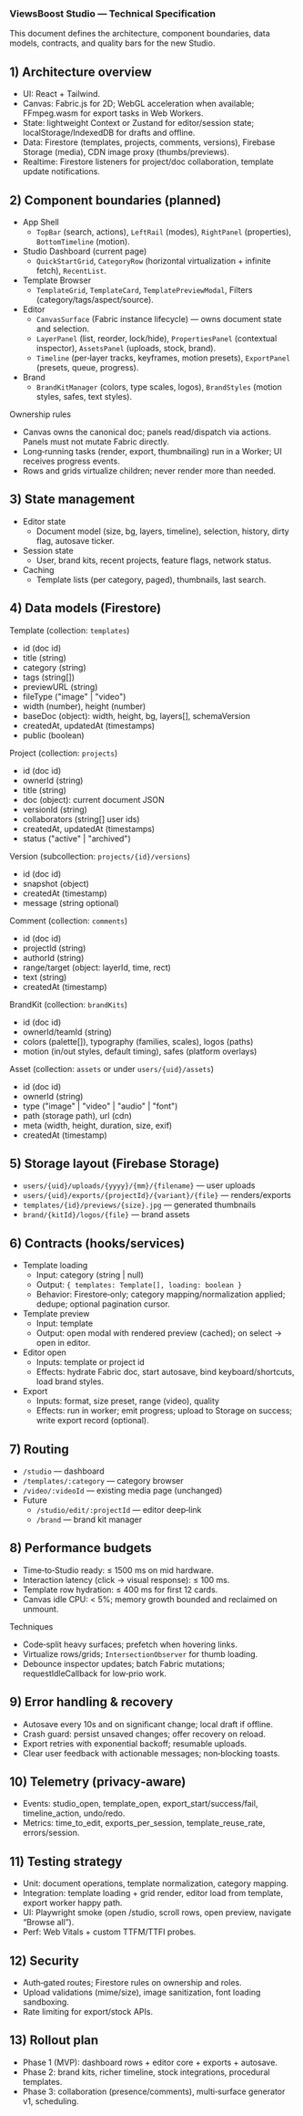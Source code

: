 ### ViewsBoost Studio — Technical Specification

This document defines the architecture, component boundaries, data models, contracts, and quality bars for the new Studio.

## 1) Architecture overview
- UI: React + Tailwind.
- Canvas: Fabric.js for 2D; WebGL acceleration when available; FFmpeg.wasm for export tasks in Web Workers.
- State: lightweight Context or Zustand for editor/session state; localStorage/IndexedDB for drafts and offline.
- Data: Firestore (templates, projects, comments, versions), Firebase Storage (media), CDN image proxy (thumbs/previews).
- Realtime: Firestore listeners for project/doc collaboration, template update notifications.

## 2) Component boundaries (planned)
- App Shell
  - `TopBar` (search, actions), `LeftRail` (modes), `RightPanel` (properties), `BottomTimeline` (motion).
- Studio Dashboard (current page)
  - `QuickStartGrid`, `CategoryRow` (horizontal virtualization + infinite fetch), `RecentList`.
- Template Browser
  - `TemplateGrid`, `TemplateCard`, `TemplatePreviewModal`, Filters (category/tags/aspect/source).
- Editor
  - `CanvasSurface` (Fabric instance lifecycle) — owns document state and selection.
  - `LayerPanel` (list, reorder, lock/hide), `PropertiesPanel` (contextual inspector), `AssetsPanel` (uploads, stock, brand).
  - `Timeline` (per‑layer tracks, keyframes, motion presets), `ExportPanel` (presets, queue, progress).
- Brand
  - `BrandKitManager` (colors, type scales, logos), `BrandStyles` (motion styles, safes, text styles).

Ownership rules
- Canvas owns the canonical doc; panels read/dispatch via actions. Panels must not mutate Fabric directly.
- Long‑running tasks (render, export, thumbnailing) run in a Worker; UI receives progress events.
- Rows and grids virtualize children; never render more than needed.

## 3) State management
- Editor state
  - Document model (size, bg, layers, timeline), selection, history, dirty flag, autosave ticker.
- Session state
  - User, brand kits, recent projects, feature flags, network status.
- Caching
  - Template lists (per category, paged), thumbnails, last search.

## 4) Data models (Firestore)

Template (collection: `templates`)
- id (doc id)
- title (string)
- category (string)
- tags (string[])
- previewURL (string)
- fileType ("image" | "video")
- width (number), height (number)
- baseDoc (object): width, height, bg, layers[], schemaVersion
- createdAt, updatedAt (timestamps)
- public (boolean)

Project (collection: `projects`)
- id (doc id)
- ownerId (string)
- title (string)
- doc (object): current document JSON
- versionId (string)
- collaborators (string[] user ids)
- createdAt, updatedAt (timestamps)
- status ("active" | "archived")

Version (subcollection: `projects/{id}/versions`)
- id (doc id)
- snapshot (object)
- createdAt (timestamp)
- message (string optional)

Comment (collection: `comments`)
- id (doc id)
- projectId (string)
- authorId (string)
- range/target (object: layerId, time, rect)
- text (string)
- createdAt (timestamp)

BrandKit (collection: `brandKits`)
- id (doc id)
- ownerId/teamId (string)
- colors (palette[]), typography (families, scales), logos (paths)
- motion (in/out styles, default timing), safes (platform overlays)

Asset (collection: `assets` or under `users/{uid}/assets`)
- id (doc id)
- ownerId (string)
- type ("image" | "video" | "audio" | "font")
- path (storage path), url (cdn)
- meta (width, height, duration, size, exif)
- createdAt (timestamp)

## 5) Storage layout (Firebase Storage)
- `users/{uid}/uploads/{yyyy}/{mm}/{filename}` — user uploads
- `users/{uid}/exports/{projectId}/{variant}/{file}` — renders/exports
- `templates/{id}/previews/{size}.jpg` — generated thumbnails
- `brand/{kitId}/logos/{file}` — brand assets

## 6) Contracts (hooks/services)
- Template loading
  - Input: category (string | null)
  - Output: `{ templates: Template[], loading: boolean }`
  - Behavior: Firestore‑only; category mapping/normalization applied; dedupe; optional pagination cursor.
- Template preview
  - Input: template
  - Output: open modal with rendered preview (cached); on select → open in editor.
- Editor open
  - Inputs: template or project id
  - Effects: hydrate Fabric doc, start autosave, bind keyboard/shortcuts, load brand styles.
- Export
  - Inputs: format, size preset, range (video), quality
  - Effects: run in worker; emit progress; upload to Storage on success; write export record (optional).

## 7) Routing
- `/studio` — dashboard
- `/templates/:category` — category browser
- `/video/:videoId` — existing media page (unchanged)
- Future
  - `/studio/edit/:projectId` — editor deep‑link
  - `/brand` — brand kit manager

## 8) Performance budgets
- Time‑to‑Studio ready: ≤ 1500 ms on mid hardware.
- Interaction latency (click → visual response): ≤ 100 ms.
- Template row hydration: ≤ 400 ms for first 12 cards.
- Canvas idle CPU: < 5%; memory growth bounded and reclaimed on unmount.

Techniques
- Code‑split heavy surfaces; prefetch when hovering links.
- Virtualize rows/grids; `IntersectionObserver` for thumb loading.
- Debounce inspector updates; batch Fabric mutations; requestIdleCallback for low‑prio work.

## 9) Error handling & recovery
- Autosave every 10s and on significant change; local draft if offline.
- Crash guard: persist unsaved changes; offer recovery on reload.
- Export retries with exponential backoff; resumable uploads.
- Clear user feedback with actionable messages; non‑blocking toasts.

## 10) Telemetry (privacy‑aware)
- Events: studio_open, template_open, export_start/success/fail, timeline_action, undo/redo.
- Metrics: time_to_edit, exports_per_session, template_reuse_rate, errors/session.

## 11) Testing strategy
- Unit: document operations, template normalization, category mapping.
- Integration: template loading + grid render, editor load from template, export worker happy path.
- UI: Playwright smoke (open /studio, scroll rows, open preview, navigate “Browse all”).
- Perf: Web Vitals + custom TTFM/TTFI probes.

## 12) Security
- Auth‑gated routes; Firestore rules on ownership and roles.
- Upload validations (mime/size), image sanitization, font loading sandboxing.
- Rate limiting for export/stock APIs.

## 13) Rollout plan
- Phase 1 (MVP): dashboard rows + editor core + exports + autosave.
- Phase 2: brand kits, richer timeline, stock integrations, procedural templates.
- Phase 3: collaboration (presence/comments), multi‑surface generator v1, scheduling.


